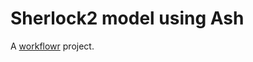 # Sherlock2 model using Ash


A [workflowr][] project.

[workflowr]: https://github.com/jdblischak/workflowr
